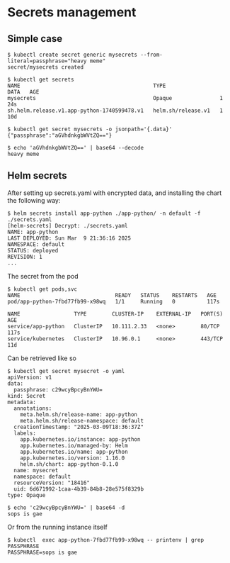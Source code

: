 # Secrets management

## Simple case

```text
$ kubectl create secret generic mysecrets --from-literal=passphrase="heavy meme"
secret/mysecrets created
```

```text
$ kubectl get secrets
NAME                                          TYPE                 DATA   AGE
mysecrets                                     Opaque               1      24s
sh.helm.release.v1.app-python-1740599478.v1   helm.sh/release.v1   1      10d
```

```text
$ kubectl get secret mysecrets -o jsonpath='{.data}'
{"passphrase":"aGVhdnkgbWVtZQ=="}
```

```text
$ echo 'aGVhdnkgbWVtZQ==' | base64 --decode
heavy meme
```

## Helm secrets

After setting up secrets.yaml with encrypted data, and installing the chart the following way:

```text
$ helm secrets install app-python ./app-python/ -n default -f ./secrets.yaml 
[helm-secrets] Decrypt: ./secrets.yaml
NAME: app-python
LAST DEPLOYED: Sun Mar  9 21:36:16 2025
NAMESPACE: default
STATUS: deployed
REVISION: 1
...
```

The secret from the pod

```text
$ kubectl get pods,svc
NAME                              READY   STATUS    RESTARTS   AGE
pod/app-python-7fbd77fb99-x98wq   1/1     Running   0          117s

NAME                 TYPE        CLUSTER-IP    EXTERNAL-IP   PORT(S)   AGE
service/app-python   ClusterIP   10.111.2.33   <none>        80/TCP    117s
service/kubernetes   ClusterIP   10.96.0.1     <none>        443/TCP   11d
```

Can be retrieved like so

```text
$ kubectl get secret mysecret -o yaml
apiVersion: v1
data:
  passphrase: c29wcyBpcyBnYWU=
kind: Secret
metadata:
  annotations:
    meta.helm.sh/release-name: app-python
    meta.helm.sh/release-namespace: default
  creationTimestamp: "2025-03-09T18:36:37Z"
  labels:
    app.kubernetes.io/instance: app-python
    app.kubernetes.io/managed-by: Helm
    app.kubernetes.io/name: app-python
    app.kubernetes.io/version: 1.16.0
    helm.sh/chart: app-python-0.1.0
  name: mysecret
  namespace: default
  resourceVersion: "18416"
  uid: 6d671992-1caa-4b39-84b8-28e575f8329b
type: Opaque
```

```text
$ echo 'c29wcyBpcyBnYWU=' | base64 -d
sops is gae
```

Or from the running instance itself

```text
$ kubectl  exec app-python-7fbd77fb99-x98wq -- printenv | grep PASSPHRASE
PASSPHRASE=sops is gae
```
